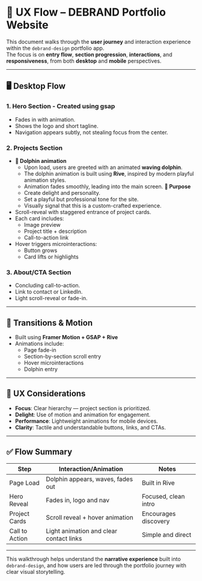 
# 🧭 UX Flow – DEBRAND Portfolio Website

This document walks through the **user journey** and interaction experience within the `debrand-design` portfolio app.  
The focus is on **entry flow**, **section progression**, **interactions**, and **responsiveness**, from both **desktop** and **mobile** perspectives.

---

## 🖥 Desktop Flow

### 1. **Hero Section** - Created using gsap
- Fades in with animation.
- Shows the logo and short tagline.
- Navigation appears subtly, not stealing focus from the center.

### 2. **Projects Section**

- **👋 Dolphin animation**
    - Upon load, users are greeted with an animated **waving dolphin**.
    - The dolphin animation is built using **Rive**, inspired by modern playful animation styles.
    - Animation fades smoothly, leading into the main screen.
    **🎯 Purpose**
    - Create delight and personality.
    - Set a playful but professional tone for the site.
    - Visually signal that this is a custom-crafted experience.
- Scroll-reveal with staggered entrance of project cards.
- Each card includes:
  - Image preview
  - Project title + description
  - Call-to-action link
- Hover triggers microinteractions:
  - Button grows
  - Card lifts or highlights

### 3. **About/CTA Section**
- Concluding call-to-action.
- Link to contact or LinkedIn.
- Light scroll-reveal or fade-in.

---

## 🔄 Transitions & Motion

- Built using **Framer Motion + GSAP + Rive**
- Animations include:
  - Page fade-in
  - Section-by-section scroll entry
  - Hover microinteractions
  - Dolphin entry

---

## 🎯 UX Considerations

- **Focus**: Clear hierarchy — project section is prioritized.
- **Delight**: Use of motion and animation for engagement.
- **Performance**: Lightweight animations for mobile devices.
- **Clarity**: Tactile and understandable buttons, links, and CTAs.

---

## ✅ Flow Summary

| Step            | Interaction/Animation                              | Notes                                  |
|-----------------|-----------------------------------------------------|----------------------------------------|
| Page Load       | Dolphin appears, waves, fades out                   | Built in Rive                          |
| Hero Reveal     | Fades in, logo and nav                              | Focused, clean intro                   |
| Project Cards   | Scroll reveal + hover animation                     | Encourages discovery                   |
| Call to Action  | Light animation and clear contact links             | Simple and direct                      |

---

This walkthrough helps understand the **narrative experience** built into `debrand-design`, and how users are led through the portfolio journey with clear visual storytelling.
